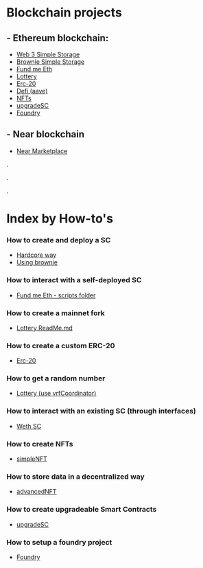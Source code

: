 # Blockchain projects

## - Ethereum blockchain:
- [Web 3 Simple Storage](./Ethereum/Web3SimpleStorage/readme.md)
- [Brownie Simple Storage](./Ethereum/BrownieSimpleStorage/README.md)
- [Fund me Eth](./Ethereum/FundMeEth/README.md)
- [Lottery](./Ethereum/LotterySmartContract/README.md)
- [Erc-20](./Ethereum/erc20/ReadMe.md)
- [Defi (aave)](./Ethereum/aave-defi/README.md)
- [NFTs](./Ethereum/nfts/README.md)
- [upgradeSC](./Ethereum/upgradeSC/README.md)
- [Foundry](./Ethereum/foundry/README.md)

## - Near blockchain
- [Near Marketplace](./Near/NearMarketPlaceDapp/README.md)


.

.

.


# Index by How-to's

### How to create and deploy a SC
- [Hardcore way](./Ethereum/Web3SimpleStorage/readme.md)
- [Using brownie](./Ethereum/BrownieSimpleStorage/README.md)
### How to interact with a self-deployed SC
- [Fund me Eth - scripts folder](./Ethereum/FundMeEth/README.md)
### How to create a mainnet fork
- [Lottery ReadMe.md](./Ethereum/LotterySmartContract/README.md)
### How to create a custom ERC-20
- [Erc-20](./Ethereum/erc20/ReadMe.md)
### How to get a random number
- [Lottery (use vrfCoordinator)](./Ethereum/LotterySmartContract/README.md)
### How to interact with an existing SC (through interfaces)
- [Weth SC](./Ethereum/aave-defi/README.md)
### How to create NFTs
- [simpleNFT](./Ethereum/nfts/README.md)
### How to store data in a decentralized way
- [advancedNFT](./Ethereum/nfts/README.md)
### How to create upgradeable Smart Contracts
- [upgradeSC](./Ethereum/upgradeSC/README.md)
### How to setup a foundry project
- [Foundry](./Ethereum/foundry/README.md)
